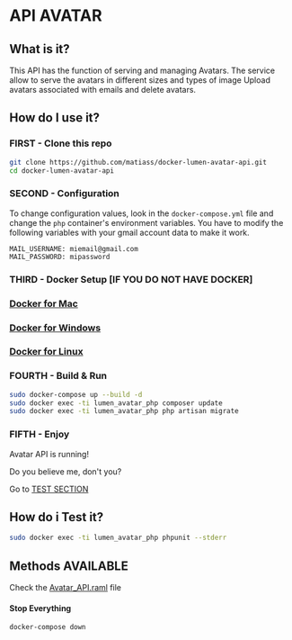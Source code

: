 # API AVATAR

## What is it?

This API has the function of serving and managing Avatars.
The service allow to serve the avatars in different sizes and types of image
Upload avatars associated with emails and delete avatars.

## How do I use it?

### FIRST - Clone this repo

```bash
git clone https://github.com/matiass/docker-lumen-avatar-api.git
cd docker-lumen-avatar-api
```

### SECOND - Configuration

To change configuration values, look in the `docker-compose.yml` file and change the `php` container's environment variables. 
You have to modify the following variables with your gmail account data to make it work.

    MAIL_USERNAME: miemail@gmail.com
    MAIL_PASSWORD: mipassword

### THIRD - Docker Setup [IF YOU DO NOT HAVE DOCKER]

### [Docker for Mac](https://docs.docker.com/docker-for-mac/)

### [Docker for Windows](https://docs.docker.com/docker-for-windows/)

### [Docker for Linux](https://docs.docker.com/engine/installation/linux/)

### FOURTH - Build & Run

```bash
sudo docker-compose up --build -d
sudo docker exec -ti lumen_avatar_php composer update
sudo docker exec -ti lumen_avatar_php php artisan migrate
```
### FIFTH - Enjoy

Avatar API is running!

Do you believe me, don't you?

Go to [TEST SECTION](https://github.com/matiass/docker-lumen-avatar-api/blob/master/README.md#how-do-i-test-it)

## How do i Test it?

```bash
sudo docker exec -ti lumen_avatar_php phpunit --stderr
```
## Methods AVAILABLE

Check the [Avatar_API.raml](https://github.com/matiass/docker-lumen-avatar-api/blob/master/Avatar_API.raml) file

#### Stop Everything

```bash
docker-compose down
```

